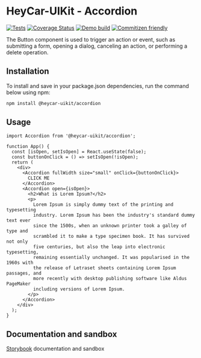# HeyCar-UIKit - Accordion

[![Tests](https://github.com/hey-car/heycar-uikit/actions/workflows/build.yml/badge.svg)](https://github.com/hey-car/heycar-uikit/actions/workflows/build.yml)
[![Coverage Status](https://coveralls.io/repos/github/hey-car/heycar-uikit/badge.svg)](https://coveralls.io/github/hey-car/heycar-uikit)
[![Demo build](https://github.com/hey-car/heycar-uikit/actions/workflows/main.yml/badge.svg)](https://github.com/hey-car/heycar-uikit/actions/workflows/main.yml)
[![Commitizen friendly](https://img.shields.io/badge/commitizen-friendly-brightgreen.svg)](http://commitizen.github.io/cz-cli/)

The Button component is used to trigger an action or event, such as submitting a form, opening a dialog, canceling an action, or performing a delete operation.

## Installation

To install and save in your package.json dependencies, run the command below using npm:

```bash
npm install @heycar-uikit/accordion
```

## Usage

```tsx
import Accordion from '@heycar-uikit/accordion';

function App() {
  const [isOpen, setIsOpen] = React.useState(false);
  const buttonOnClick = () => setIsOpen(!isOpen);
  return (
    <div>
      <Accordion fullWidth size="small" onClick={buttonOnClick}>
        CLICK ME
      </Accordion>
      <Accordion open={isOpen}>
        <h2>What is Lorem Ipsum?</h2>
        <p>
          Lorem Ipsum is simply dummy text of the printing and typesetting
          industry. Lorem Ipsum has been the industry's standard dummy text ever
          since the 1500s, when an unknown printer took a galley of type and
          scrambled it to make a type specimen book. It has survived not only
          five centuries, but also the leap into electronic typesetting,
          remaining essentially unchanged. It was popularised in the 1960s with
          the release of Letraset sheets containing Lorem Ipsum passages, and
          more recently with desktop publishing software like Aldus PageMaker
          including versions of Lorem Ipsum.
        </p>
      </Accordion>
    </div>
  );
}
```

## Documentation and sandbox

[Storybook](https://hey-car.github.io/heycar-uikit/main/?path=/docs/components-collapse--collapse) documentation and sandbox
